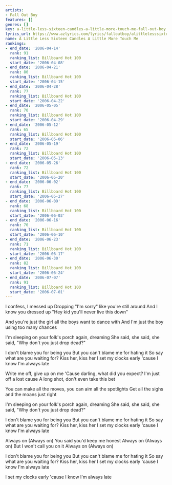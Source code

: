 ```yaml
---
artists:
- Fall Out Boy
features: []
genres: []
key: a-little-less-sixteen-candles-a-little-more-touch-me-fall-out-boy
lyrics_url: https://www.azlyrics.com/lyrics/falloutboy/alittlelesssixteencandlesalittlemoretouchme.html
name: A Little Less Sixteen Candles A Little More Touch Me
rankings:
- end_date: '2006-04-14'
  rank: 91
  ranking_list: Billboard Hot 100
  start_date: '2006-04-08'
- end_date: '2006-04-21'
  rank: 80
  ranking_list: Billboard Hot 100
  start_date: '2006-04-15'
- end_date: '2006-04-28'
  rank: 77
  ranking_list: Billboard Hot 100
  start_date: '2006-04-22'
- end_date: '2006-05-05'
  rank: 70
  ranking_list: Billboard Hot 100
  start_date: '2006-04-29'
- end_date: '2006-05-12'
  rank: 65
  ranking_list: Billboard Hot 100
  start_date: '2006-05-06'
- end_date: '2006-05-19'
  rank: 72
  ranking_list: Billboard Hot 100
  start_date: '2006-05-13'
- end_date: '2006-05-26'
  rank: 72
  ranking_list: Billboard Hot 100
  start_date: '2006-05-20'
- end_date: '2006-06-02'
  rank: 77
  ranking_list: Billboard Hot 100
  start_date: '2006-05-27'
- end_date: '2006-06-09'
  rank: 68
  ranking_list: Billboard Hot 100
  start_date: '2006-06-03'
- end_date: '2006-06-16'
  rank: 70
  ranking_list: Billboard Hot 100
  start_date: '2006-06-10'
- end_date: '2006-06-23'
  rank: 71
  ranking_list: Billboard Hot 100
  start_date: '2006-06-17'
- end_date: '2006-06-30'
  rank: 82
  ranking_list: Billboard Hot 100
  start_date: '2006-06-24'
- end_date: '2006-07-07'
  rank: 91
  ranking_list: Billboard Hot 100
  start_date: '2006-07-01'
---
```


I confess, I messed up
Dropping "I'm sorry" like you're still around
And I know you dressed up
"Hey kid you'll never live this down"

And you're just the girl all the boys want to dance with
And I'm just the boy using too many chances

I'm sleeping on your folk's porch again, dreaming
She said, she said, she said, "Why don't you just drop dead?"

I don't blame you for being you
But you can't blame me for hating it
So say what are you waiting for?
Kiss her, kiss her
I set my clocks early 'cause I know I'm always late

Write me off, give up on me
'Cause darling, what did you expect?
I'm just off a lost cause
A long shot, don't even take this bet

You can make all the moves, you can aim all the spotlights
Get all the sighs and the moans just right

I'm sleeping on your folk's porch again, dreaming
She said, she said, she said, "Why don't you just drop dead?"

I don't blame you for being you
But you can't blame me for hating it
So say what are you waiting for?
Kiss her, kiss her
I set my clocks early 'cause I know I'm always late

Always on
(Always on)
You said you'd keep me honest
Always on
(Always on)
But I won't call you on it
Always on
(Always on)

I don't blame you for being you
But you can't blame me for hating it
So say what are you waiting for?
Kiss her, kiss her
I set my clocks early 'cause I know I'm always late

I set my clocks early 'cause I know I'm always late



